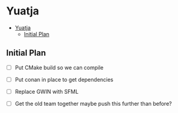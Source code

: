 # Yuatja

- [Yuatja](#yuatja)
  - [Initial Plan](#initial-plan)

## Initial Plan

- [ ] Put CMake build so we can compile
- [ ] Put conan in place to get dependencies
- [ ] Replace GWIN with SFML
- [ ] Get the old team together maybe push this further than before?

